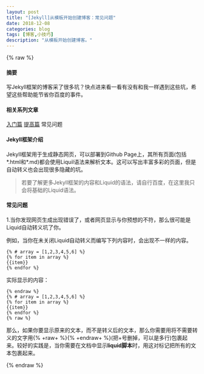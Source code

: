 ```yaml
---
layout: post
title: "[Jekyll]从模板开始创建博客：常见问题"
date: 2018-12-08
categories: blog
tags: [博客,小技巧]
description: "从模板开始创建博客。"
---
```


{% raw %}

#### 摘要

写Jekyll框架的博客采了很多坑？快点进来看一看有没有和我一样遇到这些坑，希望这些帮助能节省你百度的事件。

#### 相关系列文章
[入门篇](https://h1542462994.github.io/blog/2018/12/07/build-blog-1/)  [提高篇](https://h1542462994.github.io/blog/2018/12/08/build-blog-2/)  常见问题

#### Jekyll框架介绍
Jekyll框架用于生成静态网页，可以部署到Github Page上，其所有页面(包括*.html和*.md)都会使用Liquil语法来解析文本。这可以写出丰富多彩的页面，但是自动转义也会出现很多隐藏的坑。

> 若要了解更多Jekyll框架的内容和Liquid的语法，请自行百度，在这里我只会将基础的Liquid语法。

#### 常见问题

1.当你发现网页生成出现错误了，或者网页显示与你预想的不符，那么很可能是Liquid自动转义坑了你。

例如，当你在未关闭Liquid自动转义而编写下列内容时，会出现不一样的内容。

```liquid
{% # array = [1,2,3,4,5,6] %}
{% for item in array %}
{{item}}
{% endfor %}
```

实际显示的内容：

```
{% endraw %}
{% # array = [1,2,3,4,5,6] %}
{% for item in array %}
{{item}}
{% endfor %}
{% raw %}
```

那么，如果你要显示原来的文本，而不是转义后的文本，那么你需要用将不需要转义的文字用{% +raw+ %}{% +endraw+ %}(把+号删掉，可以是多行)包裹起来。较好的实践是，当你需要在文档中显示**liquid脚本**时，用这对标记把所有的文本包裹起来。

{% endraw %}
